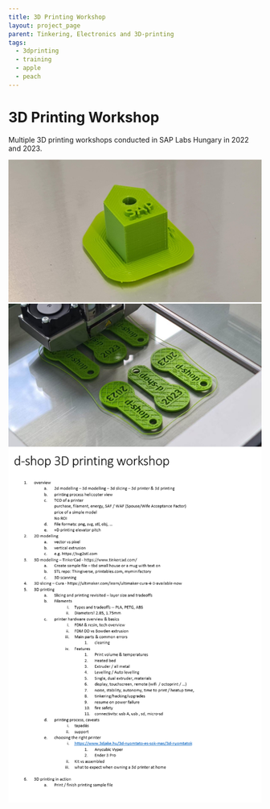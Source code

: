 ```yaml
---
title: 3D Printing Workshop
layout: project_page
parent: Tinkering, Electronics and 3D-printing
tags:
  - 3dprinting
  - training
  - apple
  - peach
---
```


# 3D Printing Workshop

Multiple 3D printing workshops conducted in SAP Labs Hungary in 2022 and 2023.

![3dptraining](assets/sap_3dprinting1.jpg)
![3dptraining](assets/sap_3dprinting2.jpg)
![3dptraining](assets/sap_3dprinting3.png)
